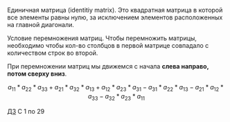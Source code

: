 
Единичная матрица (identitiy matrix). Это квадратная матрица в которой все элементы равны нулю, за исключением элементов расположенных на главной диагонали.

Условие перемножения матриц. Чтобы перемножить матрицы, необходимо чтобы кол-во столбцов в первой матрице совпадало с количеством строк во второй.

При перемножении матриц мы движемся с начала **слева направо, потом сверху вниз**.

$$a_{11}*a_{22}*a_{33}+a_{21}*a_{32}*a_{13}+a_{12}*a_{23}*a_{31}-a_{31}*a_{22}*a_{13}-a_{21}*a_{12}*a_{33}-a_{32}*a_{23}*a_{11}$$

[ДЗ](https://online-edu.mirea.ru/pluginfile.php?file=%2F1152475%2Fmod_resource%2Fcontent%2F1%2F%D0%A1%D0%B5%D0%BC%D0%B8%D0%BD%D0%B0%D1%80%201_%D0%90%D0%BB%D0%B3%D0%B5%D0%B1%D1%80%D0%B0%20%D0%BC%D0%B0%D1%82%D1%80%D0%B8%D1%86.pdf)
С 1 по 29
